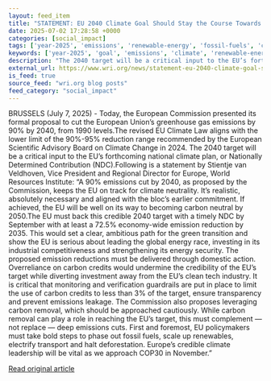 ```yaml
---
layout: feed_item
title: "STATEMENT: EU 2040 Climate Goal Should Stay the Course Towards a Net-Zero Economy"
date: 2025-07-02 17:28:58 +0000
categories: [social_impact]
tags: ['year-2025', 'emissions', 'renewable-energy', 'fossil-fuels', 'clean-energy']
keywords: ['year-2025', 'goal', 'emissions', 'climate', 'renewable-energy', 'fossil-fuels', 'statement', 'clean-energy']
description: "The 2040 target will be a critical input to the EU’s forthcoming national climate plan, or Nationally Determined Contribution (NDC)"
external_url: https://www.wri.org/news/statement-eu-2040-climate-goal-should-stay-course-towards-net-zero-economy
is_feed: true
source_feed: "wri.org blog posts"
feed_category: "social_impact"
---
```


BRUSSELS (July 7, 2025) - Today, the European Commission presented its formal proposal to cut the European Union’s greenhouse gas emissions by 90% by 2040, from 1990 levels.The revised EU Climate Law aligns with the lower limit of the 90%-95% reduction range recommended by the European Scientific Advisory Board on Climate Change in 2024. The 2040 target will be a critical input to the EU’s forthcoming national climate plan, or Nationally Determined Contribution (NDC).Following is a statement by Stientje van Veldhoven, Vice President and Regional Director for Europe, World Resources Institute:&nbsp;“A 90% emissions cut by 2040, as proposed by the Commission, keeps the EU on track for climate neutrality. It’s realistic, absolutely necessary and aligned with the bloc’s earlier commitment. If achieved, the EU will be well on its way to becoming carbon neutral by 2050.The EU must back this credible 2040 target with a timely NDC by September with at least a 72.5% economy-wide emission reduction by 2035. This would set a clear, ambitious path for the green transition and show the EU is serious about leading the global energy race, investing in its industrial competitiveness and strengthening its energy security.&nbsp;The proposed emission reductions must be delivered through domestic action. Overreliance on carbon credits would undermine the credibility of the EU’s target while diverting investment away from the EU’s clean tech industry. It is critical that monitoring and verification guardrails are put in place to limit the use of carbon credits to less than 3% of the target, ensure transparency and prevent emissions leakage.&nbsp;The Commission also proposes leveraging carbon removal, which should be approached cautiously. While carbon removal can play a role in reaching the EU’s target, this must complement — not replace — deep emissions cuts. First and foremost, EU policymakers must take bold steps to phase out fossil fuels, scale up renewables, electrify transport and halt deforestation. Europe’s credible climate leadership will be vital as we approach COP30 in November.”&nbsp;

[Read original article](https://www.wri.org/news/statement-eu-2040-climate-goal-should-stay-course-towards-net-zero-economy)

